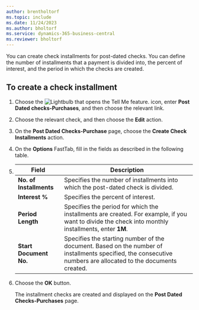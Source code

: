 ```yaml
---
author: brentholtorf
ms.topic: include
ms.date: 11/24/2023
ms.author: bholtorf
ms.service: dynamics-365-business-central
ms.reviewer: bholtorf
---
```

You can create check installments for post-dated checks. You can define the number of installments that a payment is divided into, the percent of interest, and the period in which the checks are created.  

## To create a check installment  
1.  Choose the ![Lightbulb that opens the Tell Me feature.](../../../media/ui-search/search_small.png "Tell me what you want to do") icon, enter **Post Dated checks-Purchases**, and then choose the relevant link.  
2.  Choose the relevant check, and then choose the **Edit** action.  
3.  On the **Post Dated Checks-Purchase** page, choose the **Create Check Installments** action.  
4.  On the **Options** FastTab, fill in the fields as described in the following table.  

5.  |Field|Description|  
    |---------------------------------|---------------------------------------|  
    |**No. of Installments**|Specifies the number of installments into which the post-dated check is divided.|  
    |**Interest %**|Specifies the percent of interest.|  
    |**Period Length**|Specifies the period for which the installments are created. For example, if you want to divide the check into monthly installments, enter **1M**.|  
    |**Start Document No.**|Specifies the starting number of the document. Based on the number of installments specified, the consecutive numbers are allocated to the documents created.|  

6.  Choose the **OK** button.  

     The installment checks are created and displayed on the **Post Dated Checks-Purchases** page.
